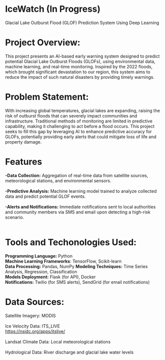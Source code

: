 # IceWatch (In Progress)
Glacial Lake Outburst Flood (GLOF) Prediction System Using Deep Learning
# Project Overview:
This project presents an AI-based early warning system designed to predict potential Glacial Lake Outburst Floods (GLOFs), using environmental data, machine learning, and real-time monitoring. Inspired by the 2022 floods, which brought significant devastation to our region, this system aims to reduce the impact of such natural disasters by providing timely warnings.
# Problem Statement:
With increasing global temperatures, glacial lakes are expanding, raising the risk of outburst floods that can severely impact communities and infrastructure. Traditional methods of monitoring are limited in predictive capability, making it challenging to act before a flood occurs. This project seeks to fill this gap by leveraging AI to enhance predictive accuracy for GLOFs, potentially providing early alerts that could mitigate loss of life and property damage.
# Features
**-Data Collection:** Aggregation of real-time data from satellite sources, meteorological stations, and environmental sensors. <br /><br />
**-Predictive Analysis:** Machine learning model trained to analyze collected data and predict potential GLOF events. <br /><br />
**-Alerts and Notifications:** Immediate notifications sent to local authorities and community members via SMS and email upon detecting a high-risk scenario. <br /><br />
# Tools and Techonologies Used:
**Programming Language:** Python <br />
**Machine Learning Frameworks**: TensorFlow, Scikit-learn <br />
**Data Processing:** Pandas, NumPy 
**Modeling Techniques:** Time Series Analysis, Regression, Classification <br />
**Models Deployment:** Flask (for API), Docker <br />
**Notifications:** Twilio (for SMS alerts), SendGrid (for email notifications) <br />
# Data Sources:
Satellite Imagery: MODIS <br /><br />
Ice Velocity Data: ITS_LIVE <br /> https://nsidc.org/apps/itslive/ <br /><br />
Landsat Climate Data: Local meteorological stations <br /><br />
Hydrological Data: River discharge and glacial lake water levels <br /><br />


